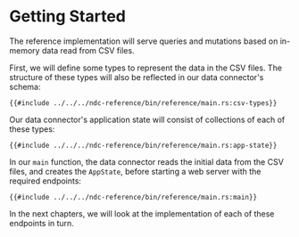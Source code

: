 # Getting Started

The reference implementation will serve queries and mutations based on in-memory data read from CSV files.

First, we will define some types to represent the data in the CSV files. The structure of these types will also be reflected in our data connector's schema: 

```rust,no_run,noplayground
{{#include ../../../ndc-reference/bin/reference/main.rs:csv-types}}
```

Our data connector's application state will consist of collections of each of these types:

```rust,no_run,noplayground
{{#include ../../../ndc-reference/bin/reference/main.rs:app-state}}
```

In our `main` function, the data connector reads the initial data from the CSV files, and creates the `AppState`, before starting a web server with the required endpoints:

```rust,no_run,noplayground
{{#include ../../../ndc-reference/bin/reference/main.rs:main}}
```

In the next chapters, we will look at the implementation of each of these endpoints in turn.